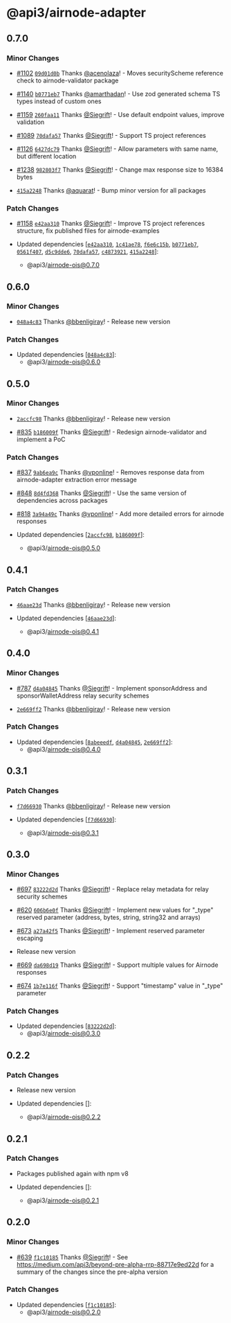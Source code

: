 # @api3/airnode-adapter

## 0.7.0

### Minor Changes

- [#1102](https://github.com/api3dao/airnode/pull/1102) [`09d01d0b`](https://github.com/api3dao/airnode/commit/09d01d0bcc8856eab6ecd60b0ca59a0119a71468) Thanks [@acenolaza](https://github.com/acenolaza)! - Moves securityScheme reference check to airnode-validator package

* [#1140](https://github.com/api3dao/airnode/pull/1140) [`b0771eb7`](https://github.com/api3dao/airnode/commit/b0771eb73b49a1f520ecd86aa254c0d3b2f8f5a2) Thanks [@amarthadan](https://github.com/amarthadan)! - Use zod generated schema TS types instead of custom ones

- [#1159](https://github.com/api3dao/airnode/pull/1159) [`260faa11`](https://github.com/api3dao/airnode/commit/260faa1104ee5170c8a884ddde02702b83cb6a85) Thanks [@Siegrift](https://github.com/Siegrift)! - Use default endpoint values, improve validation

* [#1089](https://github.com/api3dao/airnode/pull/1089) [`70dafa57`](https://github.com/api3dao/airnode/commit/70dafa575bc33c90823c0de83ea51c7d50788c9e) Thanks [@Siegrift](https://github.com/Siegrift)! - Support TS project references

- [#1126](https://github.com/api3dao/airnode/pull/1126) [`6427dc79`](https://github.com/api3dao/airnode/commit/6427dc797bef286ae9ea2d2cf1a3d01b315e143f) Thanks [@Siegrift](https://github.com/Siegrift)! - Allow parameters with same name, but different location

* [#1238](https://github.com/api3dao/airnode/pull/1238) [`982803f7`](https://github.com/api3dao/airnode/commit/982803f74af8a4de78390bc9a2881ba889257d8e) Thanks [@Siegrift](https://github.com/Siegrift)! - Change max response size to 16384 bytes

- [`415a2248`](https://github.com/api3dao/airnode/commit/415a224816bf6edf4ee8a8d6cae60d6e3302c161) Thanks [@aquarat](https://github.com/aquarat)! - Bump minor version for all packages

### Patch Changes

- [#1158](https://github.com/api3dao/airnode/pull/1158) [`e42aa310`](https://github.com/api3dao/airnode/commit/e42aa3101d35f7968443ed166f57ae653e754095) Thanks [@Siegrift](https://github.com/Siegrift)! - Improve TS project references structure, fix published files for airnode-examples

- Updated dependencies [[`e42aa310`](https://github.com/api3dao/airnode/commit/e42aa3101d35f7968443ed166f57ae653e754095), [`1c41ae78`](https://github.com/api3dao/airnode/commit/1c41ae78a1db8976730f28f8231b62bd1b4e883c), [`f6e6c15b`](https://github.com/api3dao/airnode/commit/f6e6c15be081938e4c6c10fd56bd3ee928457d6f), [`b0771eb7`](https://github.com/api3dao/airnode/commit/b0771eb73b49a1f520ecd86aa254c0d3b2f8f5a2), [`0561f407`](https://github.com/api3dao/airnode/commit/0561f407dc379ed10bb2ed6ef7eaf064a5a1c09a), [`d5c9dde6`](https://github.com/api3dao/airnode/commit/d5c9dde6cd1c5ff25e05014ea05573c297350be0), [`70dafa57`](https://github.com/api3dao/airnode/commit/70dafa575bc33c90823c0de83ea51c7d50788c9e), [`c4873921`](https://github.com/api3dao/airnode/commit/c4873921949a29afcd0b5a85c33b615779845325), [`415a2248`](https://github.com/api3dao/airnode/commit/415a224816bf6edf4ee8a8d6cae60d6e3302c161)]:
  - @api3/airnode-ois@0.7.0

## 0.6.0

### Minor Changes

- [`048a4c83`](https://github.com/api3dao/airnode/commit/048a4c830151947c4869cde9b6d5a7f67a606c31) Thanks [@bbenligiray](https://github.com/bbenligiray)! - Release new version

### Patch Changes

- Updated dependencies [[`048a4c83`](https://github.com/api3dao/airnode/commit/048a4c830151947c4869cde9b6d5a7f67a606c31)]:
  - @api3/airnode-ois@0.6.0

## 0.5.0

### Minor Changes

- [`2accfc98`](https://github.com/api3dao/airnode/commit/2accfc98470f72f8463a4e80b01150ff4a0b2312) Thanks [@bbenligiray](https://github.com/bbenligiray)! - Release new version

* [#835](https://github.com/api3dao/airnode/pull/835) [`b186009f`](https://github.com/api3dao/airnode/commit/b186009f8af3f6e58b874741afc7b622663ddd76) Thanks [@Siegrift](https://github.com/Siegrift)! - Redesign airnode-validator and implement a PoC

### Patch Changes

- [#837](https://github.com/api3dao/airnode/pull/837) [`9ab6ea9c`](https://github.com/api3dao/airnode/commit/9ab6ea9c7a5e9d348dd06c6f95efd66aa6061477) Thanks [@vponline](https://github.com/vponline)! - Removes response data from airnode-adapter extraction error message

* [#848](https://github.com/api3dao/airnode/pull/848) [`8d4fd368`](https://github.com/api3dao/airnode/commit/8d4fd36888213cfb3866f328250946bb4c9f3028) Thanks [@Siegrift](https://github.com/Siegrift)! - Use the same version of dependencies across packages

- [#818](https://github.com/api3dao/airnode/pull/818) [`3a94a49c`](https://github.com/api3dao/airnode/commit/3a94a49cbf7e7e620bcf0d8212a5efcfaab066a2) Thanks [@vponline](https://github.com/vponline)! - Add more detailed errors for airnode responses

- Updated dependencies [[`2accfc98`](https://github.com/api3dao/airnode/commit/2accfc98470f72f8463a4e80b01150ff4a0b2312), [`b186009f`](https://github.com/api3dao/airnode/commit/b186009f8af3f6e58b874741afc7b622663ddd76)]:
  - @api3/airnode-ois@0.5.0

## 0.4.1

### Patch Changes

- [`46aae23d`](https://github.com/api3dao/airnode/commit/46aae23d820cc7efa26e0295c7b94f0a1885a1cc) Thanks [@bbenligiray](https://github.com/bbenligiray)! - Release new version

- Updated dependencies [[`46aae23d`](https://github.com/api3dao/airnode/commit/46aae23d820cc7efa26e0295c7b94f0a1885a1cc)]:
  - @api3/airnode-ois@0.4.1

## 0.4.0

### Minor Changes

- [#787](https://github.com/api3dao/airnode/pull/787) [`d4a04845`](https://github.com/api3dao/airnode/commit/d4a04845b53c98088ec05ba7a7844f6c37e9d992) Thanks [@Siegrift](https://github.com/Siegrift)! - Implement sponsorAddress and sponsorWalletAddress relay security schemes

* [`2e669ff2`](https://github.com/api3dao/airnode/commit/2e669ff251b7d7d32ab1eb9b234081871879135e) Thanks [@bbenligiray](https://github.com/bbenligiray)! - Release new version

### Patch Changes

- Updated dependencies [[`8abeeedf`](https://github.com/api3dao/airnode/commit/8abeeedf1dd62665a8a68604560c9388581a1cbb), [`d4a04845`](https://github.com/api3dao/airnode/commit/d4a04845b53c98088ec05ba7a7844f6c37e9d992), [`2e669ff2`](https://github.com/api3dao/airnode/commit/2e669ff251b7d7d32ab1eb9b234081871879135e)]:
  - @api3/airnode-ois@0.4.0

## 0.3.1

### Patch Changes

- [`f7d66930`](https://github.com/api3dao/airnode/commit/f7d66930c04cc16a25fe4d982f740d2c9f4a483c) Thanks
  [@bbenligiray](https://github.com/bbenligiray)! - Release new version

- Updated dependencies
  [[`f7d66930`](https://github.com/api3dao/airnode/commit/f7d66930c04cc16a25fe4d982f740d2c9f4a483c)]:
  - @api3/airnode-ois@0.3.1

## 0.3.0

### Minor Changes

- [#697](https://github.com/api3dao/airnode/pull/697)
  [`83222d2d`](https://github.com/api3dao/airnode/commit/83222d2dac841dc71404933555894f24aefa432a) Thanks
  [@Siegrift](https://github.com/Siegrift)! - Replace relay metadata for relay security schemes

* [#620](https://github.com/api3dao/airnode/pull/620)
  [`606b6e0f`](https://github.com/api3dao/airnode/commit/606b6e0f293958e0bf1168927e3f81a7c2dbb5a3) Thanks
  [@Siegrift](https://github.com/Siegrift)! - Implement new values for "\_type" reserved parameter (address, bytes,
  string, string32 and arrays)

- [#673](https://github.com/api3dao/airnode/pull/673)
  [`a27a42f5`](https://github.com/api3dao/airnode/commit/a27a42f5d72ef30c0ef87d64ba338732f3d0ef4b) Thanks
  [@Siegrift](https://github.com/Siegrift)! - Implement reserved parameter escaping

* Release new version

- [#669](https://github.com/api3dao/airnode/pull/669)
  [`da698d19`](https://github.com/api3dao/airnode/commit/da698d194038cb4c6b5b9c1b35316b9870146d15) Thanks
  [@Siegrift](https://github.com/Siegrift)! - Support multiple values for Airnode responses

* [#674](https://github.com/api3dao/airnode/pull/674)
  [`1b7e116f`](https://github.com/api3dao/airnode/commit/1b7e116f68240857f572eb328f4417fdb0d07b47) Thanks
  [@Siegrift](https://github.com/Siegrift)! - Support "timestamp" value in "\_type" parameter

### Patch Changes

- Updated dependencies
  [[`83222d2d`](https://github.com/api3dao/airnode/commit/83222d2dac841dc71404933555894f24aefa432a)]:
  - @api3/airnode-ois@0.3.0

## 0.2.2

### Patch Changes

- Release new version

- Updated dependencies []:
  - @api3/airnode-ois@0.2.2

## 0.2.1

### Patch Changes

- Packages published again with npm v8

- Updated dependencies []:
  - @api3/airnode-ois@0.2.1

## 0.2.0

### Minor Changes

- [#639](https://github.com/api3dao/airnode/pull/639)
  [`f1c10185`](https://github.com/api3dao/airnode/commit/f1c10185498d9bafe799661ecd9e361a2c9ea55d) Thanks
  [@Siegrift](https://github.com/Siegrift)! - See https://medium.com/api3/beyond-pre-alpha-rrp-88717e9ed22d for a
  summary of the changes since the pre-alpha version

### Patch Changes

- Updated dependencies
  [[`f1c10185`](https://github.com/api3dao/airnode/commit/f1c10185498d9bafe799661ecd9e361a2c9ea55d)]:
  - @api3/airnode-ois@0.2.0
